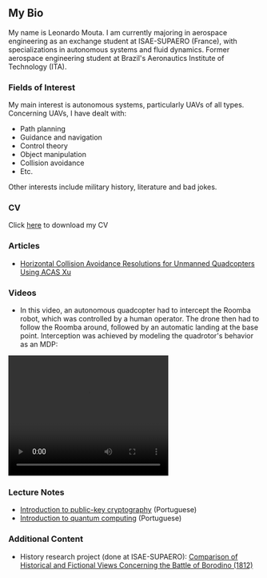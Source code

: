 ## My Bio

My name is Leonardo Mouta. I am currently majoring in aerospace engineering as an exchange student at ISAE-SUPAERO (France), with specializations in autonomous systems and fluid dynamics. Former aerospace engineering student at Brazil's Aeronautics Institute of Technology (ITA). 

### Fields of Interest

My main interest is autonomous systems, particularly UAVs of all types. Concerning UAVs, I have dealt with:

* Path planning
* Guidance and navigation
* Control theory
* Object manipulation
* Collision avoidance
* Etc.

Other interests include military history, literature and bad jokes.

### CV

Click <a href="https://leonardompp.github.io/assets/documents/Leonardo_Mouta_CV.pdf">here</a> to download my CV

### Articles

* <a href="https://leonardompp.github.io/assets/articles/acasxu.pdf">Horizontal Collision Avoidance Resolutions for Unmanned Quadcopters Using ACAS Xu</a>

### Videos

* In this video, an autonomous quadcopter had to intercept the Roomba robot, which was controlled by a human operator. The drone then had to follow the Roomba around, followed by an automatic landing at the base point. Interception was achieved by modeling the quadrotor's behavior as an MDP:

<video width="320" height="240" controls>
  <source src="https://leonardompp.github.io/assets/videos/drone_intercept.mp4" type="video/mp4">
</video>

### Lecture Notes

* <a href="https://leonardompp.github.io/assets/classes/PFC_F_1_Criptografia.pdf">Introduction to public-key cryptography</a> (Portuguese)
* <a href="https://leonardompp.github.io/assets/classes/PFC_F_2_Comp_Quantica.pdf">Introduction to quantum computing</a> (Portuguese)

### Additional Content

* History research project (done at ISAE-SUPAERO): <a href="https://leonardompp.github.io/assets/articles/napoleon_borodino.pdf">Comparison of Historical and Fictional Views Concerning the Battle of Borodino (1812)</a>
